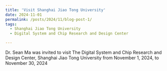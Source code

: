 ```yaml
---
title: 'Visit Shanghai Jiao Tong University'
date: 2024-11-01
permalink: /posts/2024/11/blog-post-1/
tags:
  - Shanghai Jiao Tong University
  - Digital System and Chip Research and Design Center

---
```


Dr. Sean Ma was invited to visit The Digital System and Chip Research and Design Center, Shanghai Jiao Tong University from November 1, 2024, to November 30, 2024

